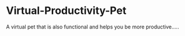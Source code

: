 # Virtual-Productivity-Pet
A virtual pet that is also functional and helps you be more productive.....
